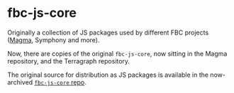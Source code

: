 # fbc-js-core

Originally a collection of JS packages used by different FBC projects ([Magma](https://github.com/magma/magma), Symphony and more).

Now, there are copies of the original `fbc-js-core`, now sitting in the Magma repository, and the Terragraph repository.

The original source for distribution as JS packages is available in the now-archived [`fbc-js-core` repo](https://github.com/magma/fbc-js-core).

